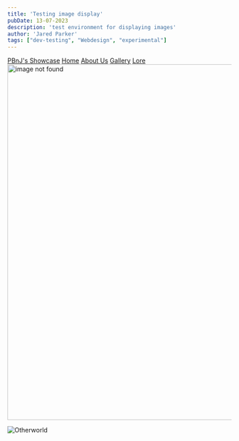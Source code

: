```yaml
---
title: 'Testing image display'
pubDate: 13-07-2023
description: 'test environment for displaying images'
author: 'Jared Parker'
tags: ["dev-testing", "Webdesign", "experimental"]
---
```

<html lang="en">
        <nav>
            <a href="/showcaseproto/">PBnJ's Showcase</a>
            <a href="/showcaseproto/">Home</a>
            <a href="/showcaseproto/about/">About Us</a>
            <a href="/showcaseproto/gallery/">Gallery</a>
            <a href="/showcaseproto/blog/">Lore</a>
        </nav>
<section>
<img src="/showcaseproto/dallas.png?raw=true" alt="image not found" width="800"/>
</section>

![Otherworld](/showcaseproto/Bubbles.jpg)
<!-- markdown format successful, next try importing as asset-->

